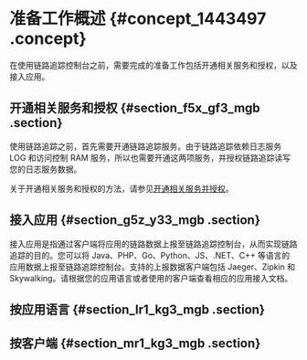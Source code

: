 # 准备工作概述 {#concept_1443497 .concept}

在使用链路追踪控制台之前，需要完成的准备工作包括开通相关服务和授权，以及接入应用。

## 开通相关服务和授权 {#section_f5x_gf3_mgb .section}

使用链路追踪之前，首先需要开通链路追踪服务。由于链路追踪依赖日志服务 LOG 和访问控制 RAM 服务，所以也需要开通这两项服务，并授权链路追踪读写您的日志服务数据。

关于开通相关服务和授权的方法，请参见[开通相关服务并授权](intl.zh-CN/准备工作/开通相关服务并授权.md#)。

## 接入应用 {#section_g5z_y33_mgb .section}

接入应用是指通过客户端将应用的链路数据上报至链路追踪控制台，从而实现链路追踪的目的。您可以将 Java、PHP、Go、Python、JS、.NET、C++ 等语言的应用数据上报至链路追踪控制台。支持的上报数据客户端包括 Jaeger、Zipkin 和 Skywalking。请根据您的应用语言或者使用的客户端查看相应的应用接入文档。

## 按应用语言 {#section_lr1_kg3_mgb .section}

 

## 按客户端 {#section_mr1_kg3_mgb .section}

 

